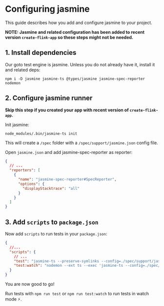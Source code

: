 # Configuring jasmine

This guide describes how you add and configure jasmine to your project.

**NOTE: Jasmine and related configuration has been added to recent version `create-flink-app` so these steps might not be needed.**

## 1. Install dependencies

Our goto test engine is jasmine. Unless you do not already have it, install it and related deps:

```
npm i -D jasmine jasmine-ts @types/jasmine jasmine-spec-reporter nodemon
```

## 2. Configure jasmine runner

**Skip this step if you created your app with recent version of `create-flink-app`.**

Init jasmine:

```
node_modules/.bin/jasmine-ts init
```

This will create a `/spec` folder with a `/spec/support/jasmine.json` config file.

Open `jasmine.json` and add jasmine-spec-reporter as reporter:

```json
{
  // ...
  "reporters": [
    {
      "name": "jasmine-spec-reporter#SpecReporter",
      "options": {
        "displayStacktrace": "all"
      }
    }
  ]
}
```

## 3. Add `scripts` to `package.json`

Now add `scripts` to run tests in your `package.json`:

```json
{
  //...
  "scripts": {
    // ...
    "test": "jasmine-ts --preserve-symlinks --config=./spec/support/jasmine.json",
    "test:watch": "nodemon --ext ts --exec 'jasmine-ts --config=./spec/support/jasmine.json'"
  }
}
```

You are now good to go!

Run tests with `npm run test` or `npm run test:watch` to run tests in watch mode ⚡️.
